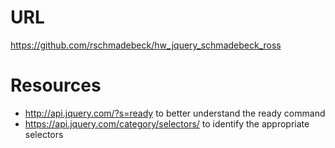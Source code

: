 # URL
https://github.com/rschmadebeck/hw_jquery_schmadebeck_ross

# Resources
* http://api.jquery.com/?s=ready to better understand the ready command
* https://api.jquery.com/category/selectors/ to identify the appropriate selectors

